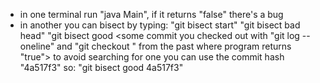 * in one terminal run "java Main", if it returns "false" there's a bug
* in another you can bisect by typing:
"git bisect start"
"git bisect bad head"
"git bisect good <some commit you checked out with "git log --oneline" and "git checkout <commit-hash>" from the past where program returns "true">
 to avoid searching for one you can use the commit hash "4a517f3" so: "git bisect good 4a517f3"

